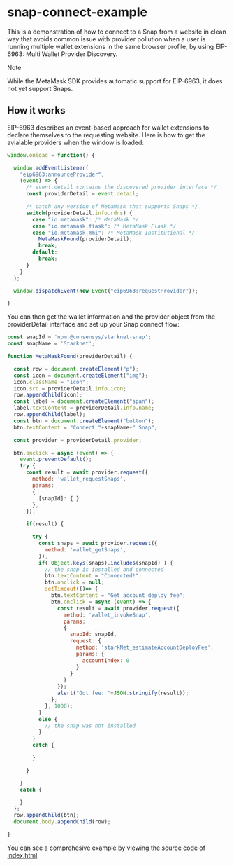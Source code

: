 # snap-connect-example

This is a demonstration of how to connect to a Snap from a website in clean way that avoids common issue with provider pollution when a user is running multiple wallet extensions in the same browser profile, by using EIP-6963: Multi Wallet Provider Discovery. 

> [!NOTE]
> While the MetaMask SDK provides automatic support for EIP-6963, it does not yet support Snaps.

## How it works

EIP-6963 describes an event-based approach for wallet extensions to declare themselves to the requesting website. Here is how to get the avialable providers when the window is loaded: 

```JavaScript
window.onload = function() {

  window.addEventListener(
    "eip6963:announceProvider",
    (event) => {
      /* event.detail contains the discovered provider interface */ 
      const providerDetail = event.detail; 

      /* catch any version of MetaMask that supports Snaps */
      switch(providerDetail.info.rdns) { 
        case "io.metamask": /* MetaMask */
        case "io.metamask.flask": /* MetaMask Flask */
        case "io.metamask.mmi": /* MetaMask Institutional */
          MetaMaskFound(providerDetail); 
          break; 
        default: 
          break; 
      }
    }
  );

  window.dispatchEvent(new Event("eip6963:requestProvider"));

}
```

You can then get the wallet information and the provider object from the providerDetail interface and set up your Snap connect flow: 

```JavaScript
const snapId = 'npm:@consensys/starknet-snap';
const snapName = 'Starknet'; 

function MetaMaskFound(providerDetail) { 

  const row = document.createElement("p"); 
  const icon = document.createElement("img"); 
  icon.className = "icon"; 
  icon.src = providerDetail.info.icon; 
  row.appendChild(icon); 
  const label = document.createElement("span"); 
  label.textContent = providerDetail.info.name; 
  row.appendChild(label); 
  const btn = document.createElement("button"); 
  btn.textContent = "Connect "+snapName+" Snap"; 

  const provider = providerDetail.provider; 

  btn.onclick = async (event) => { 
    event.preventDefault(); 
    try { 
      const result = await provider.request({ 
        method: 'wallet_requestSnaps', 
        params: 
        {
          [snapId]: { }
        },
      }); 

      if(result) { 

        try { 
          const snaps = await provider.request({
            method: 'wallet_getSnaps',
          }); 
          if( Object.keys(snaps).includes(snapId) ) { 
            // the snap is installed and connected 
            btn.textContent = "Connected!"; 
            btn.onclick = null; 
            setTimeout(()=> { 
              btn.textContent = "Get account deploy fee"; 
              btn.onclick = async (event) => { 
                const result = await provider.request({ 
                  method: 'wallet_invokeSnap', 
                  params: 
                  { 
                    snapId: snapId, 
                    request: { 
                      method: 'starkNet_estimateAccountDeployFee', 
                      params: { 
                        accountIndex: 0
                      }
                    }
                  }
                }); 
                alert("Got fee: "+JSON.stringify(result)); 
              }; 
            }, 1000); 
          }
          else { 
            // the snap was not installed 
          }
        }
        catch { 

        }

      }

    }
    catch { 

    }
  }; 
  row.appendChild(btn); 
  document.body.appendChild(row); 

}
```

You can see a comprehesive example by viewing the source code of [index.html](https://github.com/Montoya/snap-connect-test/blob/main/index.html).